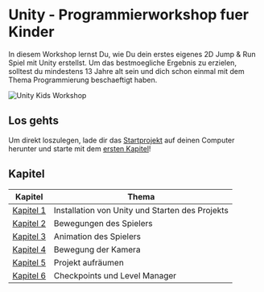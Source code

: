 # Unity - Programmierworkshop fuer Kinder

In diesem Workshop lernst Du, wie Du dein erstes eigenes 2D Jump & Run Spiel mit Unity erstellst. 
Um das bestmoegliche Ergebnis zu erzielen, solltest du mindestens 13 Jahre alt sein und dich schon einmal mit dem Thema Programmierung beschaeftigt haben. 


![Unity Kids Workshop](https://flamme.dev/GitHub/UnityKidsWorkshop/UnityKidsWorkshop-1.png)


## Los gehts

Um direkt loszulegen, lade dir das [Startprojekt](https://github.com/FrankFlamme/UnityKidsWorkshop/releases/tag/0.1) auf deinen Computer herunter und starte mit dem [ersten Kapitel](/docs/01-start.md)!

## Kapitel

| Kapitel | Thema |
| ----- | ---- |
| [Kapitel 1](/docs/01-start.md) | Installation von Unity und Starten des Projekts |
| [Kapitel 2](/docs/02-playermovement.md) | Bewegungen des Spielers
| [Kapitel 3](/docs/03-animations.md) | Animation des Spielers
| [Kapitel 4](/docs/04-camera.md) | Bewegung der Kamera
| [Kapitel 5](/docs/05-cleanup.md) | Projekt aufräumen
| [Kapitel 6](/docs/06-checkpoints.md) | Checkpoints und Level Manager
